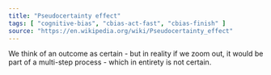 ```yaml
---
title: "Pseudocertainty effect"
tags: [ "cognitive-bias", "cbias-act-fast", "cbias-finish" ]
source: "https://en.wikipedia.org/wiki/Pseudocertainty_effect"
---
```


We think of an outcome as certain - but in reality if we zoom out, it would be part of a multi-step process - which in entirety is not certain.